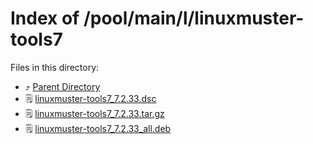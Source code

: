 
# Index of /pool/main/l/linuxmuster-tools7
Files in this directory:
- ⤴ [Parent Directory](../)
- 🗒 [linuxmuster-tools7_7.2.33.dsc](linuxmuster-tools7_7.2.33.dsc)
- 🗒 [linuxmuster-tools7_7.2.33.tar.gz](linuxmuster-tools7_7.2.33.tar.gz)
- 🗒 [linuxmuster-tools7_7.2.33_all.deb](linuxmuster-tools7_7.2.33_all.deb)
